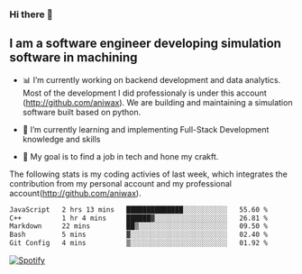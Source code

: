 ### Hi there 👋

## I am a software engineer developing simulation software in machining
- :bar_chart: I’m currently working on backend development and data analytics.
Most of the development I did professionaly is under this account (http://github.com/aniwax). We are building and maintaining a simulation software built based on python. 

- 🌱 I’m currently learning and implementing Full-Stack Development knowledge and skills
- :dart: My goal is to find a job in tech and hone my crakft.


<!--- [![shizzy's github stats](https://github-readme-stats.vercel.app/api?username=shirzartenwer)](https://github.com/anuraghazra/github-readme-stats) --->


The following stats is my coding activies of last week, which integrates the contribution from my personal account and my professional account(http://github.com/aniwax). 


 <!--START_SECTION:waka-->

```txt
JavaScript   2 hrs 13 mins   ██████████████░░░░░░░░░░░   55.60 %
C++          1 hr 4 mins     ██████▓░░░░░░░░░░░░░░░░░░   26.81 %
Markdown     22 mins         ██▒░░░░░░░░░░░░░░░░░░░░░░   09.50 %
Bash         5 mins          ▓░░░░░░░░░░░░░░░░░░░░░░░░   02.40 %
Git Config   4 mins          ▒░░░░░░░░░░░░░░░░░░░░░░░░   01.92 %
```

<!--END_SECTION:waka-->
[![Spotify](https://spotify-on-github-git-master.shirzartenwer.vercel.app/api/spotify)](https://open.spotify.com/user/21j6s322bjrhxlx67pyzkc4ki)
